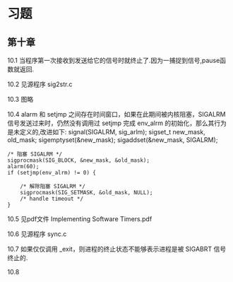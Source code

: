 # 习题

## 第十章

10.1 当程序第一次接收到发送给它的信号时就终止了.因为一捕捉到信号,pause函数就返回.

10.2 见源程序 sig2str.c

10.3 图略

10.4 alarm 和 setjmp 之间存在时间窗口，如果在此期间被内核阻塞，SIGALRM 信号发送过来时，仍然没有调用过 setjmp 完成 env_alrm 的初始化，那么其行为是未定义的,改进如下:
    signal(SIGALRM, sig_arlm);
    sigset_t new_mask, old_mask;
    sigemptyset(&new_mask);
    sigaddset(&new_mask, SIGALRM);

    /* 阻塞 SIGALRM */
    sigprocmask(SIG_BLOCK, &new_mask, &old_mask);
    alarm(60);
    if (setjmp(env_alrm) != 0) {

	    /* 解除阻塞 SIGALRM */
	    sigprocmask(SIG_SETMASK, &old_mask, NULL);
	    /* handle timeout */
    }

10.5 见pdf文件 Implementing Software Timers.pdf

10.6 见源程序 sync.c

10.7 如果仅仅调用 _exit，则进程的终止状态不能够表示进程是被 SIGABRT 信号终止的.

10.8 